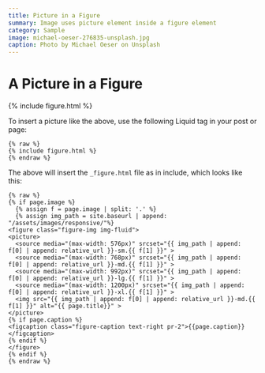 ```yaml
---
title: Picture in a Figure 
summary: Image uses picture element inside a figure element
category: Sample
image: michael-oeser-276835-unsplash.jpg
caption: Photo by Michael Oeser on Unsplash
---
```


# A Picture in a Figure

{% include figure.html %}

To insert a picture like the above, use the following Liquid tag in your post or page:

```liquid
{% raw %}
{% include figure.html %}
{% endraw %}
```

The above will insert the `_figure.html` file as in include, which looks like this:

```liquid
{% raw %}
{% if page.image %}
  {% assign f = page.image | split: '.' %}
  {% assign img_path = site.baseurl | append: "/assets/images/responsive/"%}
<figure class="figure-img img-fluid">
<picture>
  <source media="(max-width: 576px)" srcset="{{ img_path | append: f[0] | append: relative_url }}-sm.{{ f[1] }}" >
  <source media="(max-width: 768px)" srcset="{{ img_path | append: f[0] | append: relative_url }}-md.{{ f[1] }}" >
  <source media="(max-width: 992px)" srcset="{{ img_path | append: f[0] | append: relative_url }}-lg.{{ f[1] }}" >
  <source media="(max-width: 1200px)" srcset="{{ img_path | append: f[0] | append: relative_url }}-xl.{{ f[1] }}" >
  <img src="{{ img_path | append: f[0] | append: relative_url }}-md.{{ f[1] }}" alt="{{ page.title}}" >
</picture>
{% if page.caption %}
<figcaption class="figure-caption text-right pr-2">{{page.caption}}</figcaption>
{% endif %}
</figure>
{% endif %}
{% endraw %}
```
